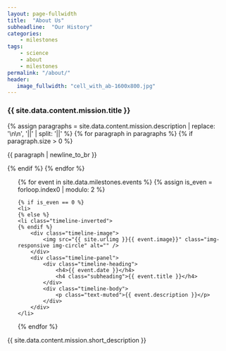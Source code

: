 ```yaml
---
layout: page-fullwidth
title:  "About Us"
subheadline:  "Our History"
categories:
    - milestones
tags:
    - science
    - about
    - milestones
permalink: "/about/"
header:
   image_fullwidth: "cell_with_ab-1600x800.jpg"
---
```


<div class="panel radius">
    <h3>{{ site.data.content.mission.title }}</h3>
    {% assign paragraphs = site.data.content.mission.description | replace: '\n\n', '||' | split: '||' %}
    {% for paragraph in paragraphs %}
        {% if paragraph.size > 0 %}
            <p>{{ paragraph | newline_to_br }}</p>
        {% endif %}
    {% endfor %}
</div>

<ul class="timeline">
{% for event in site.data.milestones.events %}
    {% assign is_even = forloop.index0 | modulo: 2 %}
    
    {% if is_even == 0 %}
    <li>
    {% else %}
    <li class="timeline-inverted">
    {% endif %}
        <div class="timeline-image">
            <img src="{{ site.urlimg }}{{ event.image}}" class="img-responsive img-circle" alt="" />
        </div>
        <div class="timeline-panel">
            <div class="timeline-heading">
                <h4>{{ event.date }}</h4>
                <h4 class="subheading">{{ event.title }}</h4>
            </div>
            <div class="timeline-body">
                <p class="text-muted">{{ event.description }}</p>
            </div>
        </div>
    </li>
{% endfor %}
</ul>



<div class="border-dotted radius b30">
    <p class="text-left">
        {{ site.data.content.mission.short_description }}
    </p>
</div>
